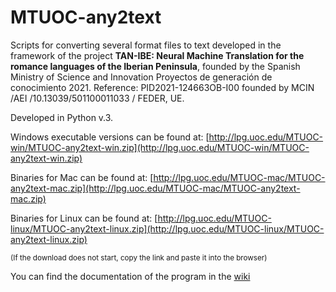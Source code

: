 # MTUOC-any2text
Scripts for converting several format files to text developed in the framework of the project **TAN-IBE: Neural Machine Translation for the romance languages of the Iberian Peninsula**, founded by the Spanish Ministry of Science and Innovation Proyectos de generación de conocimiento 2021. Reference: PID2021-124663OB-I00 founded by MCIN /AEI /10.13039/501100011033 / FEDER, UE.

Developed in Python v.3.

Windows executable versions can be found at: [http://lpg.uoc.edu/MTUOC-win/MTUOC-any2text-win.zip](http://lpg.uoc.edu/MTUOC-win/MTUOC-any2text-win.zip)

Binaries for Mac can be found at: [http://lpg.uoc.edu/MTUOC-mac/MTUOC-any2text-mac.zip](http://lpg.uoc.edu/MTUOC-mac/MTUOC-any2text-mac.zip)

Binaries for Linux can be found at: [http://lpg.uoc.edu/MTUOC-linux/MTUOC-any2text-linux.zip](http://lpg.uoc.edu/MTUOC-linux/MTUOC-any2text-linux.zip)

<sub>(If the download does not start, copy the link and paste it into the browser)</sub>

You can find the documentation of the program in the [wiki](https://github.com/mtuoc/MTUOC-any2text/wiki/MTUOC%E2%80%90any2text-(eng))

